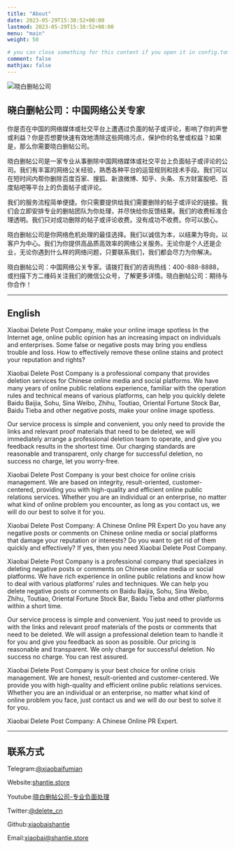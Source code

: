 ```yaml
---
title: "About"
date: 2023-05-29T15:38:52+08:00
lastmod: 2023-05-29T15:38:52+08:00
menu: "main"
weight: 50

# you can close something for this content if you open it in config.toml.
comment: false
mathjax: false
---
```

![晓白删帖公司](https://github.com/xiaobaishantie/shantie-service/assets/134913089/6295657b-3bff-48be-aeef-d3f618b347c0)
## 晓白删帖公司：中国网络公关专家

你是否在中国的网络媒体或社交平台上遭遇过负面的帖子或评论，影响了你的声誉或利益？你是否想要快速有效地清除这些网络污点，保护你的名誉或权益？如果是，那么你需要晓白删帖公司。

晓白删帖公司是一家专业从事删除中国网络媒体或社交平台上负面帖子或评论的公司。我们有丰富的网络公关经验，熟悉各种平台的运营规则和技术手段。我们可以在短时间内帮你删除百度百家、搜狐、新浪微博、知乎、头条、东方财富股吧、百度贴吧等平台上的负面帖子或评论。

我们的服务流程简单便捷。你只需要提供给我们需要删除的帖子或评论的链接。我们会立即安排专业的删帖团队为你处理，并尽快给你反馈结果。我们的收费标准合理透明。我们只对成功删除的帖子或评论收费。没有成功不收费。你可以放心。

晓白删帖公司是你网络危机处理的最佳选择。我们以诚信为本，以结果为导向，以客户为中心。我们为你提供高品质高效率的网络公关服务。无论你是个人还是企业，无论你遇到什么样的网络问题，只要联系我们，我们都会尽力为你解决。

晓白删帖公司：中国网络公关专家。请拨打我们的咨询热线：400-888-8888，或扫描下方二维码关注我们的微信公众号，了解更多详情。晓白删帖公司：期待与你合作！

---
## English

Xiaobai Delete Post Company, make your online image spotless
In the Internet age, online public opinion has an increasing impact on individuals and enterprises. Some false or negative posts may bring you endless trouble and loss. How to effectively remove these online stains and protect your reputation and rights?

Xiaobai Delete Post Company is a professional company that provides deletion services for Chinese online media and social platforms. We have many years of online public relations experience, familiar with the operation rules and technical means of various platforms, can help you quickly delete Baidu Baijia, Sohu, Sina Weibo, Zhihu, Toutiao, Oriental Fortune Stock Bar, Baidu Tieba and other negative posts, make your online image spotless.

Our service process is simple and convenient, you only need to provide the links and relevant proof materials that need to be deleted, we will immediately arrange a professional deletion team to operate, and give you feedback results in the shortest time. Our charging standards are reasonable and transparent, only charge for successful deletion, no success no charge, let you worry-free.

Xiaobai Delete Post Company is your best choice for online crisis management. We are based on integrity, result-oriented, customer-centered, providing you with high-quality and efficient online public relations services. Whether you are an individual or an enterprise, no matter what kind of online problem you encounter, as long as you contact us, we will do our best to solve it for you.


Xiaobai Delete Post Company: A Chinese Online PR Expert
Do you have any negative posts or comments on Chinese online media or social platforms that damage your reputation or interests? Do you want to get rid of them quickly and effectively? If yes, then you need Xiaobai Delete Post Company.

Xiaobai Delete Post Company is a professional company that specializes in deleting negative posts or comments on Chinese online media or social platforms. We have rich experience in online public relations and know how to deal with various platforms' rules and techniques. We can help you delete negative posts or comments on Baidu Baijia, Sohu, Sina Weibo, Zhihu, Toutiao, Oriental Fortune Stock Bar, Baidu Tieba and other platforms within a short time.

Our service process is simple and convenient. You just need to provide us with the links and relevant proof materials of the posts or comments that need to be deleted. We will assign a professional deletion team to handle it for you and give you feedback as soon as possible. Our pricing is reasonable and transparent. We only charge for successful deletion. No success no charge. You can rest assured.

Xiaobai Delete Post Company is your best choice for online crisis management. We are honest, result-oriented and customer-centered. We provide you with high-quality and efficient online public relations services. Whether you are an individual or an enterprise, no matter what kind of online problem you face, just contact us and we will do our best to solve it for you.

Xiaobai Delete Post Company: A Chinese Online PR Expert.

---
## 联系方式
Telegram:[@xiaobaifumian](https://t.me/xiaobaifumian)

Website:[shantie.store](https://shantie.store)

Youtube:[晓白删帖公司-专业负面处理](https://www.youtube.com/channel/UCIFchGo-wN27XdZV4i_6uCA)

Twitter:[@delete_cn](https://twitter.com/delete_cn)

Github:[xiaobaishantie](https://github.com/xiaobaishantie/shantie-service)

Email:[xiaobai@shantie.store](mailto:xiaobai@shantie.store)

